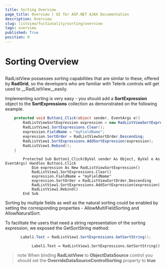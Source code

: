 ```yaml
---
title: Sorting Overview
page_title: Overview | UI for ASP.NET AJAX Documentation
description: Overview
slug: listview/fuctionality/sorting/overview
tags: overview
published: True
position: 0
---
```


# Sorting Overview



## 

RadListView possesses sorting capabilities that are similar to these, offered by __RadGrid__, so the developers who are familiar with Telerik controls will get used to __RadListView__easily.

Implementing sorting is very easy - you should add a __SortExpression__ object to the __SortExpressions__ collection as demonstrated on the following example.



````C#
	protected void Button1_Click(object sender, EventArgs e){
	    RadListViewSortExpression expression = new RadListViewSortExpression();
	    RadListView1.SortExpressions.Clear();
	    expression.FieldName = "myFieldName";
	    expression.SortOrder = RadListViewSortOrder.Descending;
	    RadListView1.SortExpressions.AddSortExpression(expression);
	    RadListView1.Rebind();
	}			
````
````VB.NET
	    Protected Sub Button1_Click(ByVal sender As Object, ByVal e As EventArgs) Handles Button1.Click
	        Dim expression As New RadListViewSortExpression()
	        RadListView1.SortExpressions.Clear()
	        expression.FieldName = "myFieldName"
	        expression.SortOrder = RadListViewSortOrder.Descending
	        RadListView1.SortExpressions.AddSortExpression(expression)
	        RadListView1.Rebind()
	    End Sub
````


Sorting by multiple fields as well as the natural sorting could be enabled by setting the corresponding properties - AllowMultiFieldSorting and AllowNaturalSort.

To facilitate the users that need a string representation of the sorting expression, we exposed the GetSortString method:



````C#
	   Label1.Text = RadListView1.SortExpressions.GetSortString();			
````
````VB.NET
	        Label1.Text = RadListView1.SortExpressions.GetSortString()
````


>note When binding __RadListView__ to __ObjectDataSource__ control you should set the __OverrideDataSourceControlSorting__ property to __true__ 
>


